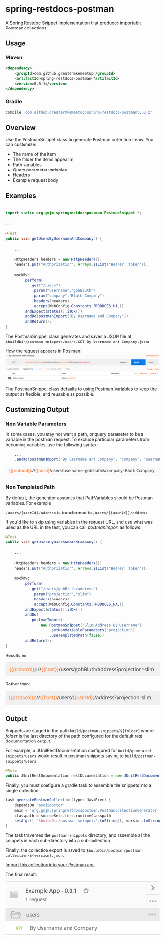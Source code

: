 # spring-restdocs-postman
A Spring Restdoc Snippet implementation that produces importable Postman collections.

## Usage
### Maven
```xml
<dependency>
    <groupId>com.github.greatermkemeetup</groupId>
    <artifactId>spring-restdocs-postman</artifactId>
    <version>0.0.1</version>
</dependency>
```
### Gradle
```groovy
compile 'com.github.greatermkemeetup:spring-restdocs-postman:0.0.2'
```

## Overview
Use the PostmanSnippet class to generate Postman collection items.  You can customize:
* The name of the item
* The folder the items appear in
* Path variables
* Query parameter variables
* Headers
* Example request body



## Examples

```java

import static org.gmjm.springrestdocspostman.PostmanSnippet.*;

...

@Test
public void getUsersByUsernameAndCompany() {
    
    ...
    
	HttpHeaders headers = new HttpHeaders();
	headers.put("Authorization", Arrays.asList("Bearer: token"));

	mockMvc
		.perform(
		    get("/users")
			.param("username","gobBluth")
			.param("company","Bluth Company")
			.headers(headers)
			.accept(WebConfig.Constants.PRODUCES_HAL))
		.andExpect(status().isOk())
		.andDo(postmanImport("By Username and Company"))
		.andReturn();
}
```

The PostmanSnippet class generates and saves a JSON file at ```$buildDir/postman-snippets/users/GET-By Username and Company.json```:

How the request appears in Postman:
![Example Request](/images/example-request.png?raw=true "Example Request")

The PostmanSnippet class defaults to using [Postman Variables](https://www.getpostman.com/docs/v6/postman/environments_and_globals/variables) to keep the output as flexible, and reusable as possible.

## Customizing Output
### Non Variable Parameters
In some cases, you may not want a path, or query parameter to be a variable in the postman request.
To exclude particular parameters from becoming variables, use the following syntax:

```java
	...
	.andDo(postmanImport("By Username and Company", "company", "username"))
```

![Example Request - Non Variable Parameters](/images/example-request-nonVariableParameters.png?raw=true "Example Request - Non Variable Parameters")

### Non Templated Path
By default, the generator assumes that PathVariables should be Postman variables.  For example

```/users/{userId}/address``` is transformed to ```/users/{{userId}}/address```

If you'd like to skip using variables in the request URL, and use what was used as the URL in the test,
you can call _postmanImport_ as follows:

```java
@Test
public void getUsersByUsernameAndCompany() {
    
    ...
    
	HttpHeaders headers = new HttpHeaders();
	headers.put("Authorization", Arrays.asList("Bearer: token"));

	mockMvc
		.perform(
		    get("/users/gobBluth/address")
		    .param("projection","slim")
			.headers(headers)
			.accept(WebConfig.Constants.PRODUCES_HAL))
		.andExpect(status().isOk())
		.andDo(
			postmanImport(
				new PostmanSnippet("Slim Address By Username")
					.setNonVariableParameters("projection")
					.useTemplatedPath(false))
		.andReturn();
}
```

Results in:

![Example Request - Use Tempalted Path = false](/images/example-request-useTemplatedPath-false.png?raw=true "Example Request - Use Tempalted Path = false")

Rather than:

![Example Request - Use Tempalted Path = true](/images/example-request-useTemplatedPath-true.png?raw=true "Example Request - Use Tempalted Path = true")

## Output

Snippets are staged in the path ```build/postman-snippets/${folder}``` where _folder_ is the last directory
of the path configured for the default rest documentation output.

For example, a JUnitRestDocumentation configured for ```build/generated-snippets/users``` would result in postman
snippets saving to ```build/postman-snippets/users```.
```java
@Rule
public JUnitRestDocumentation restDocumentation = new JUnitRestDocumentation("build/generated-snippets/users");
```

Finally, you must configure a gradle task to assemble the snippets into a single collection.

```gradle
task generatePostmanCollection(type: JavaExec) {
	dependsOn 'asciidoctor'
	main = 'org.gmjm.springrestdocspostman.PostmanCollectionGenerator'
	classpath = sourceSets.test.runtimeClasspath
	setArgs([ "$buildDir/postman-snippets".toString(), version.toString() ])
}
```

The task traverses the ```postman-snippets``` directory, and assemble all the snippets in each sub-directory
into a sub-collection.

Finally, the collection export is saved to ```$buildDir/postman/postman-collection-${version}.json```.

[Import this collection into your Postman app](https://www.getpostman.com/docs/v6/postman/collections/data_formats).

The final result:

![Example Collection](/images/example-collection-1.png?raw=true "Example Collection")
